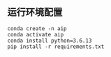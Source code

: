 ## 运行环境配置

```
conda create -n aip
conda activate aip
conda install python=3.6.13
pip install -r requirements.txt
```
